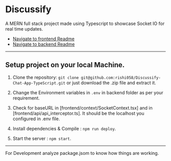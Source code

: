# Discussify

A MERN full stack project made using Typescript to showcase Socket IO for real time updates.

 - [Navigate to frontend Readme](https://github.com/rishi058/Discussify-Chat-App-TypeScript/tree/main/frontend)
 - [Navigate to backend Readme](https://github.com/rishi058/Discussify-Chat-App-TypeScript/tree/main/backend)

<hr>

## Setup project on your local Machine.

   1. Clone the repository: `git clone git@github.com:rishi058/Discussify-Chat-App-TypeScript.git` or just download the .zip file and extract it.

   2. Change the Environment variables in `.env` in backend folder as per your requirement.

   3. Check for baseURL in [frontend/context/SocketContext.tsx] and in [frontend/api/api_interceptor.ts]. It should be the localhost you configured in .env file.

   4. Install dependencies & Compile :  `npm run deploy`.

   5. Start the server :  `npm start`.

<hr>

For Development analyze package.jsom to know how things are working.
